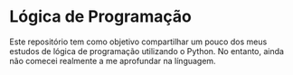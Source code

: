 # Lógica de Programação

Este repositório tem como objetivo compartilhar um pouco dos meus estudos de lógica de programação utilizando o Python. No entanto, ainda não comecei realmente a me aprofundar na línguagem.
